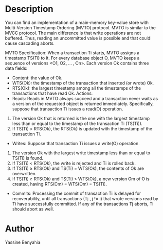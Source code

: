 # Description

You can find an implementation of a main-memory key-value store with Multi-Version Timestamp Ordering (MVTO) protocol.
MVTO is similar to the MVCC protocol. The main difference is that write
operations are not buffered. Thus, reading an uncommitted value is possible and that could
cause cascading aborts. 

MVTO Specification:
When a transaction Ti starts, MVTO assigns a timestamp TS(Ti) to it.
For every database object O, MVTO keeps a sequence of versions <O1, O2, … , On>. Each
version Ok contains three data fields:
- Content: the value of Ok.
- WTS(Ok): the timestamp of the transaction that inserted (or wrote) Ok.
- RTS(Ok): the largest timestamp among all the timestamps of the transactions that
have read Ok.
Actions:
- Reads: Reads in MVTO always succeed and a transaction never waits as a version of
the requested object is returned immediately.
Specifically, suppose that transaction Ti issues a read(O) operation.
1) The version Ok that is returned is the one with the largest timestamp less than or
equal to the timestamp of the transaction Ti (TS(Ti)).
2) If TS(Ti) > RTS(Ok), the RTS(Ok) is updated with the timestamp of the transaction
Ti.
- Writes: Suppose that transaction Ti issues a write(O) operation.
1) The version Ok with the largest write timestamp less than or equal to TS(Ti) is
found.
2) If TS(Ti) < RTS(Ok), the write is rejected and Ti is rolled back.
3) If TS(Ti) ≥ RTS(Ok) and TS(Ti) = WTS(Ok), the contents of Ok are overwritten.
4) If TS(Ti) ≥ RTS(Ok) and TS(Ti) > WTS(Ok), a new version Om of O is created, having
RTS(Om) = WTS(Om) = TS(Ti).
- Commits: Processing the commit of transaction Ti is delayed for recoverability, until
all transactions (Tj , j != i) that wrote versions read by Ti have successfully committed.
If any of the transactions Tj aborts, Ti should abort as well. 
# Author

Yassine Benyahia
